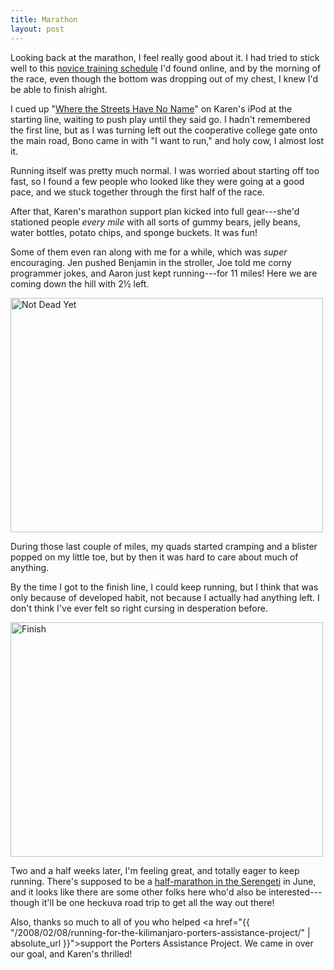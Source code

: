 ```yaml
---
title: Marathon
layout: post
---
```

Looking back at the marathon, I feel really good about it. I had tried to stick well to this <a href="http://www.halhigdon.com/marathon/novices.html">novice training schedule</a> I'd found online, and by the morning of the race, even though the bottom was dropping out of my chest, I knew I'd be able to finish alright.

I cued up "<a href="http://en.wikipedia.org/wiki/Where_the_Streets_Have_No_Name">Where the Streets Have No Name</a>" on Karen's iPod at the starting line, waiting to push play until they said go. I hadn't remembered the first line, but as I was turning left out the cooperative college gate onto the main road, Bono came in with "I want to run," and holy cow, I almost lost it.

Running itself was pretty much normal. I was worried about starting off too fast, so I found a few people who looked like they were going at a good pace, and we stuck together through the first half of the race.

After that, Karen's marathon support plan kicked into full gear---she'd stationed people <em>every mile</em> with all sorts of gummy bears, jelly beans, water bottles, potato chips, and sponge buckets. It was fun!

Some of them even ran along with me for a while, which was <em>super</em> encouraging. Jen pushed Benjamin in the stroller, Joe told me corny programmer jokes, and Aaron just kept running---for 11 miles! Here we are coming down the hill with 2&frac12; left.

<a href="http://www.flickr.com/photos/mtodd/2342782068" title="View 'Not Dead Yet' on Flickr.com"><img src="http://farm3.static.flickr.com/2357/2342782068_d65438417c.jpg" alt="Not Dead Yet" border="0" width="500" height="375" /></a>

During those last couple of miles, my quads started cramping and a blister popped on my little toe, but by then it was hard to care about much of anything.

By the time I got to the finish line, I could keep running, but I think that was only because of developed habit, not because I actually had anything left. I don't think I've ever felt so right cursing in desperation before.

<a href="http://www.flickr.com/photos/mtodd/2341951445" title="View 'Finish' on Flickr.com"><img src="http://farm3.static.flickr.com/2409/2341951445_0f2baa7f05.jpg" alt="Finish" border="0" width="500" height="375" /></a>

Two and a half weeks later, I'm feeling great, and totally eager to keep running. There's supposed to be a <a href="http://www.serengetimarathon.com/run/index.php/serengeti-half-marathon/">half-marathon in the Serengeti</a> in June, and it looks like there are some other folks here who'd also be interested---though it'll be one heckuva road trip to get all the way out there!

Also, thanks so much to all of you who helped <a href="{{ "/2008/02/08/running-for-the-kilimanjaro-porters-assistance-project/" | absolute_url }}">support</a> the Porters Assistance Project. We came in over our goal, and Karen's thrilled!
